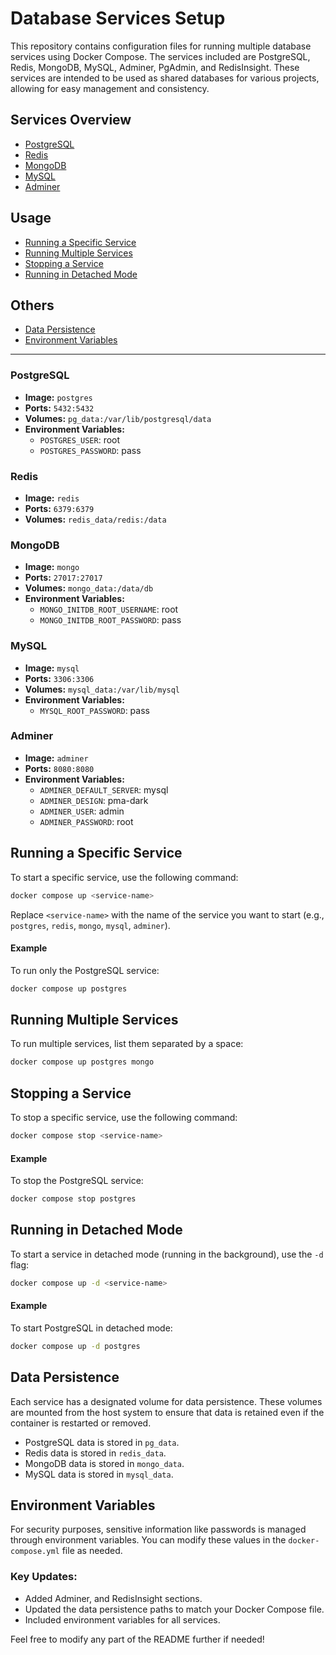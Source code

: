 # Database Services Setup

This repository contains configuration files for running multiple database services using Docker Compose. The services included are PostgreSQL, Redis, MongoDB, MySQL, Adminer, PgAdmin, and RedisInsight. These services are intended to be used as shared databases for various projects, allowing for easy management and consistency.

## Services Overview

- [PostgreSQL](#postgresql)
- [Redis](#redis)
- [MongoDB](#mongodb)
- [MySQL](#mysql)
- [Adminer](#adminer)

## Usage

- [Running a Specific Service](#running-a-specific-service)
- [Running Multiple Services](#running-multiple-services)
- [Stopping a Service](#stopping-a-service)
- [Running in Detached Mode](#running-in-detached-mode)

## Others

- [Data Persistence](#data-persistence)
- [Environment Variables](#environment-variables)

---

### PostgreSQL

- **Image:** `postgres`
- **Ports:** `5432:5432`
- **Volumes:** `pg_data:/var/lib/postgresql/data`
- **Environment Variables:**
  - `POSTGRES_USER`: root
  - `POSTGRES_PASSWORD`: pass

### Redis

- **Image:** `redis`
- **Ports:** `6379:6379`
- **Volumes:** `redis_data/redis:/data`

### MongoDB

- **Image:** `mongo`
- **Ports:** `27017:27017`
- **Volumes:** `mongo_data:/data/db`
- **Environment Variables:**
  - `MONGO_INITDB_ROOT_USERNAME`: root
  - `MONGO_INITDB_ROOT_PASSWORD`: pass

### MySQL

- **Image:** `mysql`
- **Ports:** `3306:3306`
- **Volumes:** `mysql_data:/var/lib/mysql`
- **Environment Variables:**
  - `MYSQL_ROOT_PASSWORD`: pass

### Adminer

- **Image:** `adminer`
- **Ports:** `8080:8080`
- **Environment Variables:**
  - `ADMINER_DEFAULT_SERVER`: mysql
  - `ADMINER_DESIGN`: pma-dark
  - `ADMINER_USER`: admin
  - `ADMINER_PASSWORD`: root

## Running a Specific Service

To start a specific service, use the following command:

```bash
docker compose up <service-name>
```

Replace `<service-name>` with the name of the service you want to start (e.g., `postgres`, `redis`, `mongo`, `mysql`, `adminer`).

#### Example

To run only the PostgreSQL service:

```bash
docker compose up postgres
```

## Running Multiple Services

To run multiple services, list them separated by a space:

```bash
docker compose up postgres mongo
```

## Stopping a Service

To stop a specific service, use the following command:

```bash
docker compose stop <service-name>
```

#### Example

To stop the PostgreSQL service:

```bash
docker compose stop postgres
```

## Running in Detached Mode

To start a service in detached mode (running in the background), use the `-d` flag:

```bash
docker compose up -d <service-name>
```

#### Example

To start PostgreSQL in detached mode:

```bash
docker compose up -d postgres
```

## Data Persistence

Each service has a designated volume for data persistence. These volumes are mounted from the host system to ensure that data is retained even if the container is restarted or removed.

- PostgreSQL data is stored in `pg_data`.
- Redis data is stored in `redis_data`.
- MongoDB data is stored in `mongo_data`.
- MySQL data is stored in `mysql_data`.

## Environment Variables

For security purposes, sensitive information like passwords is managed through environment variables. You can modify these values in the `docker-compose.yml` file as needed.

### Key Updates:

- Added Adminer, and RedisInsight sections.
- Updated the data persistence paths to match your Docker Compose file.
- Included environment variables for all services.

Feel free to modify any part of the README further if needed!
